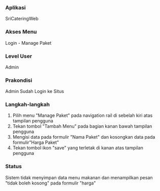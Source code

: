 ### Aplikasi

SriCateringWeb

### Akses Menu

Login - Manage Paket

### Level User

Admin

### Prakondisi

Admin Sudah Login ke Situs

### Langkah-langkah

1. Pilih menu "Manage Paket" pada navigation rail di sebelah kiri atas tampilan pengguna
2. Tekan tombol "Tambah Menu" pada bagian kanan bawah tampilan pengguna
3. Mengisi data pada formulir "Nama Paket" dan kosongkan data pada formulir"Harga Paket"
4. Tekan tombol ikon "save" yang terletak di kanan atas tampilan pengguna

### Status 
Sistem tidak menyimpan data menu makanan dan menampilkan pesan "tidak boleh kosong" pada formulir "harga"

